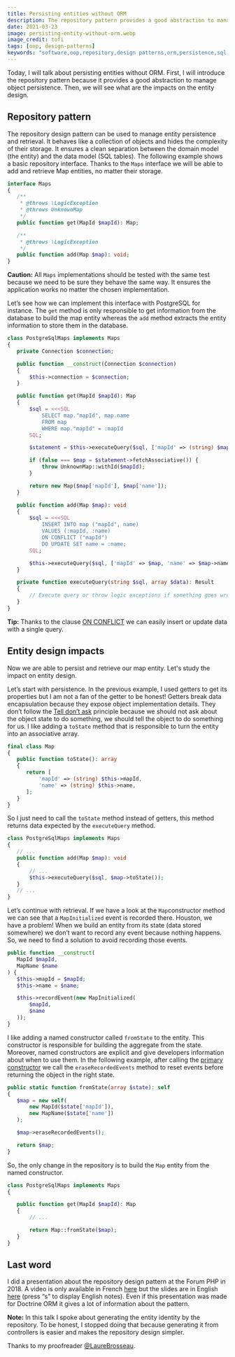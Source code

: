 ```yaml
---
title: Persisting entities without ORM
description: The repository pattern provides a good abstraction to manage object persistence. Even if a lot of projects use an ORM, persisting entities do not necessarily require it.
date: 2021-03-23
image: persisting-entity-without-orm.webp
image_credit: tofi
tags: [oop, design-patterns]
keywords: "software,oop,repository,design patterns,orm,persistence,sql,database"
---
```


Today, I will talk about persisting entities without ORM. First, I will introduce the repository pattern because it provides a good abstraction to manage object persistence. Then, we will see what are the impacts on the entity design.

## Repository pattern

The repository design pattern can be used to manage entity persistence and retrieval. It behaves like a collection of objects and hides the complexity of their storage. It ensures a clean separation between the domain model (the entity) and the data model (SQL tables). The following example shows a basic repository interface. Thanks to the `Maps` interface we will be able to add and retrieve Map entities, no matter their storage.

```php
interface Maps
{
   /**
    * @throws \LogicException
    * @throws UnknownMap
    */
   public function get(MapId $mapId): Map;

   /**
    * @throws \LogicException
    */
   public function add(Map $map): void;
}
```

**Caution:** All `Maps` implementations should be tested with the same test because we need to be sure they behave the same way. It ensures the application works no matter the chosen implementation.

Let’s see how we can implement this interface with PostgreSQL for instance. The `get` method is only responsible to get information from the database to build the map entity whereas the `add` method extracts the entity information to store them in the database.

```php
class PostgreSqlMaps implements Maps
{
   private Connection $connection;

   public function __construct(Connection $connection)
   {
       $this->connection = $connection;
   }

   public function get(MapId $mapId): Map
   {
       $sql = <<<SQL
           SELECT map."mapId", map.name
           FROM map
           WHERE map."mapId" = :mapId
       SQL;

       $statement = $this->executeQuery($sql, ['mapId' => (string) $mapId]);

       if (false === $map = $statement->fetchAssociative()) {
           throw UnknownMap::withId($mapId);
       }

       return new Map($map['mapId'], $map['name']);
   }

   public function add(Map $map): void
   {
       $sql = <<<SQL
           INSERT INTO map ("mapId", name)
           VALUES (:mapId, :name)
           ON CONFLICT ("mapId")
           DO UPDATE SET name = :name;
       SQL;

       $this->executeQuery($sql, ['mapId' => $map, 'name' => $map->name()]);
   }

   private function executeQuery(string $sql, array $data): Result
   {
       // Execute query or throw logic exceptions if something goes wrong.
   }
}
```

**Tip:** Thanks to the clause [ON CONFLICT](https://www.postgresql.org/docs/9.5/sql-insert.html) we can easily insert or update data with a single query.

## Entity design impacts

Now we are able to persist and retrieve our map entity. Let's study the impact on entity design.

Let’s start with persistence. In the previous example, I used getters to get its properties but I am not a fan of the getter to be honest! Getters break data encapsulation because they expose object implementation details. They don’t follow the [Tell don’t ask](https://www.martinfowler.com/bliki/TellDontAsk.html) principle because we should not ask about the object state to do something, we should tell the object to do something for us. I like adding a `toState` method that is responsible to turn the entity into an associative array.

```php
final class Map
{
   public function toState(): array
   {
      return [
          'mapId' => (string) $this->mapId,
          'name' => (string) $this->name,
      ];
   }
}
```

So I just need to call the `toState` method instead of getters, this method returns data expected by the `executeQuery` method.

```php
class PostgreSqlMaps implements Maps
{
   // ...
   public function add(Map $map): void
   {
       // ...
       $this->executeQuery($sql, $map->toState());
   }
   // ...
}
```

Let’s continue with retrieval. If we have a look at the `Map`constructor method we can see that a `MapInitialized` event is recorded there. Houston, we have a problem! When we build an entity from its state (data stored somewhere) we don’t want to record any event because nothing happens. So, we need to find a solution to avoid recording those events.

```php
public function __construct(
   MapId $mapId,
   MapName $name
) {
   $this->mapId = $mapId;
   $this->name = $name;

   $this->recordEvent(new MapInitialized(
       $mapId,
       $name
   ));
}
```

I like adding a named constructor called `fromState` to the entity. This constructor is responsible for building the aggregate from the state. Moreover, named constructors are explicit and give developers information about when to use them. In the following example, after calling the [primary constructor](https://arnolanglade.github.io/build-object-using-php.html) we call the `eraseRecordedEvents` method to reset events before returning the object in the right state.


```php
public static function fromState(array $state): self
{
   $map = new self(
       new MapId($state['mapId']),
       new MapName($state['name'])
   );

   $map->eraseRecordedEvents();

   return $map;
}
```

So, the only change in the repository is to build the `Map` entity from the named constructor.

```php
class PostgreSqlMaps implements Maps
{

   public function get(MapId $mapId): Map
   {
       // ...

       return Map::fromState($map);
   }
}
```

## Last word

I did a presentation about the repository design pattern at the Forum PHP in 2018. A video is only available in French [here](https://www.youtube.com/watch?v=cYFKkhtIr8w&ab_channel=AFUPPHP) but the slides are in English [here](https://arnolanglade.gitlab.io/bad-or-good-repository/) (press “s” to display English notes). Even if this presentation was made for Doctrine ORM it gives a lot of information about the pattern.

**Note:** In this talk I spoke about generating the entity identity by the repository. To be honest, I stopped doing that because generating it from controllers is easier and makes the repository design simpler.

Thanks to my proofreader [@LaureBrosseau](https://www.linkedin.com/in/laurebrosseau).
